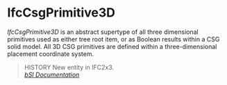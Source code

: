IfcCsgPrimitive3D
=================
_IfcCsgPrimitive3D_ is an abstract supertype of all three dimensional
primitives used as either tree root item, or as Boolean results within a CSG
solid model. All 3D CSG primitives are defined within a three-dimensional
placement coordinate system.  
  
> HISTORY  New entity in IFC2x3.  
[ _bSI
Documentation_](https://standards.buildingsmart.org/IFC/DEV/IFC4_2/FINAL/HTML/schema/ifcgeometricmodelresource/lexical/ifccsgprimitive3d.htm)


